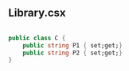 
## Library.csx

```fsharp

public class C {
    public string P1 { set;get;}
    public string P2 { set;get;}
}
```
